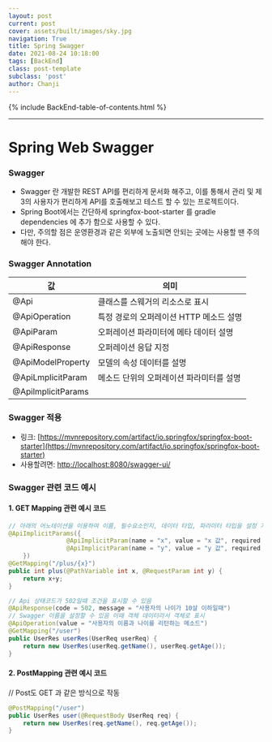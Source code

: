 ```yaml
---
layout: post
current: post
cover: assets/built/images/sky.jpg
navigation: True
title: Spring Swagger
date: 2021-08-24 10:18:00
tags: [BackEnd]
class: post-template
subclass: 'post'
author: Chanji
---
```

{% include BackEnd-table-of-contents.html %}
***

# Spring Web Swagger

### Swagger 
- Swagger 란 개발한 REST API를 편리하게 문서화 해주고, 이를 통해서 관리 및 제 3의 사용자가 편리하게 API를 호출해보고 테스트 할 수 있는 프로젝트이다.
- Spring Boot에서는 간단하세 springfox-boot-starter 를 gradle dependencies 에 추가 함으로 사용할 수 있다.
- 다만, 주의할 점은 운영환경과 같은 외부에 노출되면 안되는 곳에는 사용할 땐 주의 해야 한다.

### Swagger Annotation


값 | 의미 
--|--  
@Api | 클래스를 스웨거의 리소스로 표시  
@ApiOperation | 특정 경로의 오퍼레이션 HTTP 메소드 설명   
@ApiParam | 오퍼레이션 파라미터에 메타 데이터 설명   
@ApiResponse | 오퍼레이션 응답 지정  
@ApiModelProperty | 모델의 속성 데이터를 설명  
@ApiLmplicitParam | 메소드 단위의 오퍼레이션 파라미터를 설명  
@ApilmplicitParams |   

### Swagger 적용
- 링크: [https://mvnrepository.com/artifact/io.springfox/springfox-boot-starter](https://mvnrepository.com/artifact/io.springfox/springfox-boot-starter)
- 사용할려면: [http://localhost:8080/swagger-ui/](http://localhost:8080/swagger-ui/)

### Swagger 관련 코드 예시

#### 1. GET Mapping 관련 예시 코드
~~~java
// 아래의 어노테이션을 이용하여 이름, 필수요소인지, 데이터 타입, 파라미터 타입을 설정 가능
@ApiImplicitParams({
                @ApiImplicitParam(name = "x", value = "x 값", required = true, dataType = "int", paramType = "path"),
                @ApiImplicitParam(name = "y", value = "y 값", required = true, dataType = "int", paramType = "query")
    })
@GetMapping("/plus/{x}")
public int plus(@PathVariable int x, @RequestParam int y) {
    return x+y;
}
~~~

~~~java
// Api 상태코드가 502일때 조건을 표시할 수 있음
@ApiResponse(code = 502, message = "사용자의 나이가 10살 이하일때")
// Swagger 이름을 설정할 수 있음 이때 객체 데이터라서 객체로 표시
@ApiOperation(value = "사용자의 이름과 나이를 리턴하는 메소드")
@GetMapping("/user")
public UserRes userRes(UserReq userReq) {
    return new UserRes(userReq.getName(), userReq.getAge());
}
~~~

#### 2. PostMapping 관련 예시 코드
// Post도 GET 과 같은 방식으로 작동
~~~java
@PostMapping("/user")
public UserRes user(@RequestBody UserReq req) {
    return new UserRes(req.getName(), req.getAge());
}
~~~

